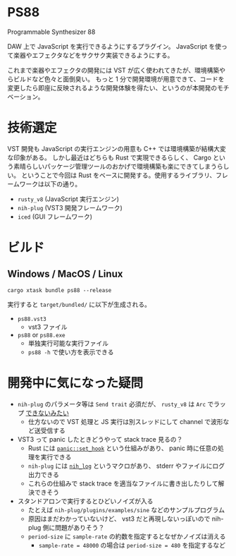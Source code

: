 # PS88

Programmable Synthesizer 88

DAW 上で JavaScript を実行できるようにするプラグイン。
JavaScript を使って楽器やエフェクタなどをサクサク実装できるようにする。

これまで楽器やエフェクタの開発には VST が広く使われてきたが、環境構築やらビルドなど色々と面倒臭い。
もっと 1 分で開発環境が用意できて、コードを変更したら即座に反映されるような開発体験を得たい、というのが本開発のモチベーション。

# 技術選定

VST 開発も JavaScript の実行エンジンの用意も C++ では環境構築が結構大変な印象がある。
しかし最近はどちらも Rust で実現できるらしく、 Cargo という素晴らしいパッケージ管理ツールのおかげで環境構築も楽にできてしまうらしい。
ということで今回は Rust をベースに開発する。使用するライブラリ、フレームワークは以下の通り。

- `rusty_v8` (JavaScript 実行エンジン)
- `nih-plug` (VST3 開発フレームワーク)
- `iced` (GUI フレームワーク)

# ビルド 

## Windows / MacOS / Linux

```
cargo xtask bundle ps88 --release
```

実行すると `target/bundled/` に以下が生成される。

- `ps88.vst3`
    - vst3 ファイル
- `ps88` or `ps88.exe`
    - 単独実行可能な実行ファイル
    - `ps88 -h` で使い方を表示できる

# 開発中に気になった疑問

- `nih-plug` のパラメータ等は `Send trait` 必須だが、 `rusty_v8` は `Arc` でラップ [できないみたい](https://github.com/denoland/rusty_v8/issues/643)
    - 仕方ないので VST 処理と JS 実行は別スレッドにして channel で波形など送受信する
- VST3 って panic したときどうやって stack trace 見るの？
    - Rust には [`panic::set_hook`](https://doc.rust-lang.org/std/panic/struct.PanicInfo.html#method.location) という仕組みがあり、 panic 時に任意の処理を実行できる
    - `nih-plug` には [`nih_log`](https://github.com/robbert-vdh/nih-plug/issues/25) というマクロがあり、 stderr やファイルにログ出力できる
    - これらの仕組みで stack trace を適当なファイルに書き出したりして解決できそう
- スタンドアロンで実行するとひどいノイズが入る
	- たとえば `nih-plug/plugins/examples/sine` などのサンプルプログラム
	- 原因はまだわかっていないけど、 vst3 だと再現しないっぽいので nih-plug 側に問題がありそう？
	- `period-size` に `sample-rate` の約数を指定するとなぜかノイズは消える
		- `sample-rate = 48000` の場合は `period-size = 480` を指定するなど
